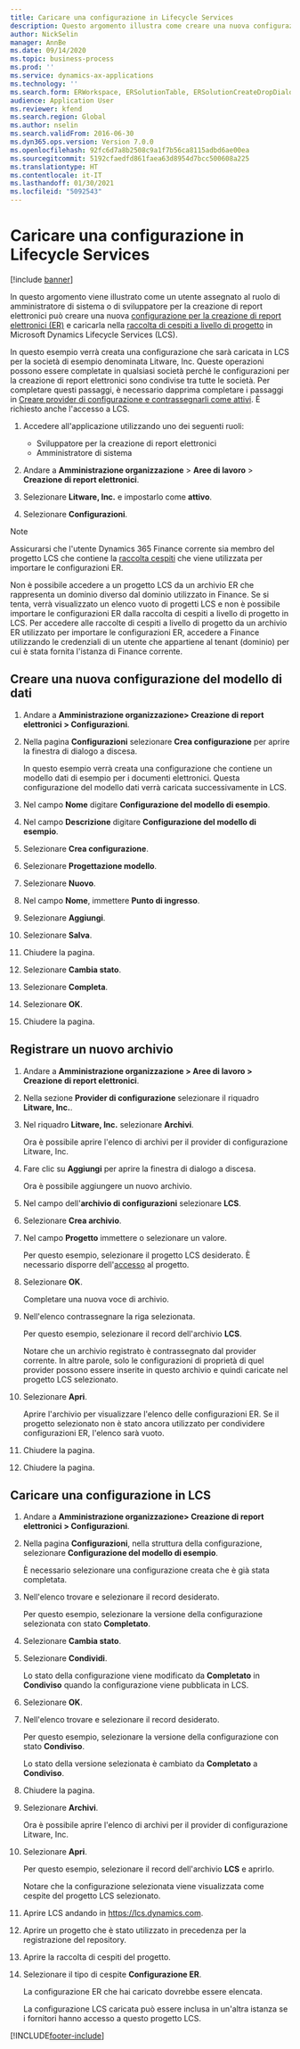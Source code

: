 ```yaml
---
title: Caricare una configurazione in Lifecycle Services
description: Questo argomento illustra come creare una nuova configurazione per la creazione di report elettronici e caricarla in Microsoft Dynamics Lifecycle Services (LCS).
author: NickSelin
manager: AnnBe
ms.date: 09/14/2020
ms.topic: business-process
ms.prod: ''
ms.service: dynamics-ax-applications
ms.technology: ''
ms.search.form: ERWorkspace, ERSolutionTable, ERSolutionCreateDropDialog, ERDataModelDesigner, ERDataModelContentsItemCreationDialog, ERSolutionRepositoryTable, ERSolutionRepositoryCreateDropDialog, ERSolutionImport
audience: Application User
ms.reviewer: kfend
ms.search.region: Global
ms.author: nselin
ms.search.validFrom: 2016-06-30
ms.dyn365.ops.version: Version 7.0.0
ms.openlocfilehash: 92fc6d7a8b2508c9a1f7b56ca8115adbd6ae00ea
ms.sourcegitcommit: 5192cfaedfd861faea63d8954d7bcc500608a225
ms.translationtype: HT
ms.contentlocale: it-IT
ms.lasthandoff: 01/30/2021
ms.locfileid: "5092543"
---
```

# <a name="upload-a-configuration-into-lifecycle-services"></a>Caricare una configurazione in Lifecycle Services

[!include [banner](../../includes/banner.md)]

In questo argomento viene illustrato come un utente assegnato al ruolo di amministratore di sistema o di sviluppatore per la creazione di report elettronici può creare una nuova [configurazione per la creazione di report elettronici (ER)](../general-electronic-reporting.md#Configuration) e caricarla nella [raccolta di cespiti a livello di progetto](../../lifecycle-services/asset-library.md) in Microsoft Dynamics Lifecycle Services (LCS).

In questo esempio verrà creata una configurazione che sarà caricata in LCS per la società di esempio denominata Litware, Inc. Queste operazioni possono essere completate in qualsiasi società perché le configurazioni per la creazione di report elettronici sono condivise tra tutte le società. Per completare questi passaggi, è necessario dapprima completare i passaggi in [Creare provider di configurazione e contrassegnarli come attivi](er-configuration-provider-mark-it-active-2016-11.md). È richiesto anche l'accesso a LCS.

1. Accedere all'applicazione utilizzando uno dei seguenti ruoli:

    - Sviluppatore per la creazione di report elettronici
    - Amministratore di sistema

2. Andare a **Amministrazione organizzazione** \> **Aree di lavoro** \> **Creazione di report elettronici**.
3. Selezionare **Litware, Inc.** e impostarlo come **attivo**.
4. Selezionare **Configurazioni**.

<a name="accessconditions"></a>
> [!NOTE]
> Assicurarsi che l'utente Dynamics 365 Finance corrente sia membro del progetto LCS che contiene la [raccolta cespiti](../../lifecycle-services/asset-library.md#asset-library-support) che viene utilizzata per importare le configurazioni ER.
>
> Non è possibile accedere a un progetto LCS da un archivio ER che rappresenta un dominio diverso dal dominio utilizzato in Finance. Se si tenta, verrà visualizzato un elenco vuoto di progetti LCS e non è possibile importare le configurazioni ER dalla raccolta di cespiti a livello di progetto in LCS. Per accedere alle raccolte di cespiti a livello di progetto da un archivio ER utilizzato per importare le configurazioni ER, accedere a Finance utilizzando le credenziali di un utente che appartiene al tenant (dominio) per cui è stata fornita l'istanza di Finance corrente.

## <a name="create-a-new-data-model-configuration"></a>Creare una nuova configurazione del modello di dati

1. Andare a **Amministrazione organizzazione\> Creazione di report elettronici \> Configurazioni**.
2. Nella pagina **Configurazioni** selezionare **Crea configurazione** per aprire la finestra di dialogo a discesa.

    In questo esempio verrà creata una configurazione che contiene un modello dati di esempio per i documenti elettronici. Questa configurazione del modello dati verrà caricata successivamente in LCS.

3. Nel campo **Nome** digitare **Configurazione del modello di esempio**.
4. Nel campo **Descrizione** digitare **Configurazione del modello di esempio**.
5. Selezionare **Crea configurazione**.
6. Selezionare **Progettazione modello**.
7. Selezionare **Nuovo**.
8. Nel campo **Nome**, immettere **Punto di ingresso**.
9. Selezionare **Aggiungi**.
10. Selezionare **Salva**.
11. Chiudere la pagina.
12. Selezionare **Cambia stato**.
13. Selezionare **Completa**.
14. Selezionare **OK**.
15. Chiudere la pagina.

## <a name="register-a-new-repository"></a>Registrare un nuovo archivio

1. Andare a **Amministrazione organizzazione \> Aree di lavoro \> Creazione di report elettronici**.

2. Nella sezione **Provider di configurazione** selezionare il riquadro **Litware, Inc.**.

3. Nel riquadro **Litware, Inc.** selezionare **Archivi**.

    Ora è possibile aprire l'elenco di archivi per il provider di configurazione Litware, Inc.

4. Fare clic su **Aggiungi** per aprire la finestra di dialogo a discesa.

    Ora è possibile aggiungere un nuovo archivio.

5. Nel campo dell'**archivio di configurazioni** selezionare **LCS**.
6. Selezionare **Crea archivio**.
7. Nel campo **Progetto** immettere o selezionare un valore.

    Per questo esempio, selezionare il progetto LCS desiderato. È necessario disporre dell'[accesso](#accessconditions) al progetto.

8. Selezionare **OK**.

    Completare una nuova voce di archivio.

9. Nell'elenco contrassegnare la riga selezionata.

    Per questo esempio, selezionare il record dell'archivio **LCS**.

    Notare che un archivio registrato è contrassegnato dal provider corrente. In altre parole, solo le configurazioni di proprietà di quel provider possono essere inserite in questo archivio e quindi caricate nel progetto LCS selezionato.

10. Selezionare **Apri**.

    Aprire l'archivio per visualizzare l'elenco delle configurazioni ER. Se il progetto selezionato non è stato ancora utilizzato per condividere configurazioni ER, l'elenco sarà vuoto.

11. Chiudere la pagina.
12. Chiudere la pagina.

## <a name="upload-a-configuration-into-lcs"></a>Caricare una configurazione in LCS

1. Andare a **Amministrazione organizzazione\> Creazione di report elettronici \> Configurazioni**.
2. Nella pagina **Configurazioni**, nella struttura della configurazione, selezionare **Configurazione del modello di esempio**.

    È necessario selezionare una configurazione creata che è già stata completata.

3. Nell'elenco trovare e selezionare il record desiderato.

    Per questo esempio, selezionare la versione della configurazione selezionata con stato **Completato**.

4. Selezionare **Cambia stato**.
5. Selezionare **Condividi**.

    Lo stato della configurazione viene modificato da **Completato** in **Condiviso** quando la configurazione viene pubblicata in LCS.

6. Selezionare **OK**.
7. Nell'elenco trovare e selezionare il record desiderato.

    Per questo esempio, selezionare la versione della configurazione con stato **Condiviso**.

    Lo stato della versione selezionata è cambiato da **Completato** a **Condiviso**.

8. Chiudere la pagina.
9. Selezionare **Archivi**.

    Ora è possibile aprire l'elenco di archivi per il provider di configurazione Litware, Inc.

10. Selezionare **Apri**.

    Per questo esempio, selezionare il record dell'archivio **LCS** e aprirlo.

    Notare che la configurazione selezionata viene visualizzata come cespite del progetto LCS selezionato.

11. Aprire LCS andando in <https://lcs.dynamics.com>.
12. Aprire un progetto che è stato utilizzato in precedenza per la registrazione del repository.
13. Aprire la raccolta di cespiti del progetto.
14. Selezionare il tipo di cespite **Configurazione ER**.

    La configurazione ER che hai caricato dovrebbe essere elencata.

    La configurazione LCS caricata può essere inclusa in un'altra istanza se i fornitori hanno accesso a questo progetto LCS.


[!INCLUDE[footer-include](../../../../includes/footer-banner.md)]
